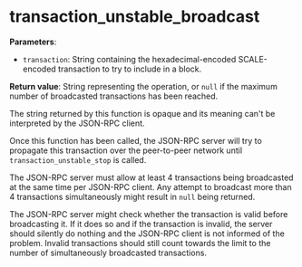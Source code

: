 # transaction_unstable_broadcast

**Parameters**:

- `transaction`: String containing the hexadecimal-encoded SCALE-encoded transaction to try to include in a block.

**Return value**: String representing the operation, or `null` if the maximum number of broadcasted transactions has been reached.

The string returned by this function is opaque and its meaning can't be interpreted by the JSON-RPC client.

Once this function has been called, the JSON-RPC server will try to propagate this transaction over the peer-to-peer network until `transaction_unstable_stop` is called.

The JSON-RPC server must allow at least 4 transactions being broadcasted at the same time per JSON-RPC client.
Any attempt to broadcast more than 4 transactions simultaneously might result in `null` being returned.

The JSON-RPC server might check whether the transaction is valid before broadcasting it. If it does so and if the transaction is invalid, the server should silently do nothing and the JSON-RPC client is not informed of the problem. Invalid transactions should still count towards the limit to the number of simultaneously broadcasted transactions.
